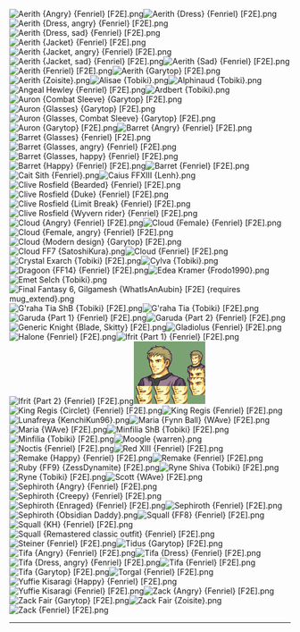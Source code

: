 ![Aerith {Angry} {Fenriel} [F2E].png](https://raw.githubusercontent.com/Klokinator/FE-Repo/main/Portrait%20Repository/Non-FE%20Properties/Final%20Fantasy/Aerith%20(Angry)%20%7BFenriel%7D%20%5BF2E%5D.png "Aerith {Angry} {Fenriel} [F2E].png")![Aerith {Dress} {Fenriel} [F2E].png](https://raw.githubusercontent.com/Klokinator/FE-Repo/main/Portrait%20Repository/Non-FE%20Properties/Final%20Fantasy/Aerith%20(Dress)%20%7BFenriel%7D%20%5BF2E%5D.png "Aerith {Dress} {Fenriel} [F2E].png")![Aerith {Dress, angry} {Fenriel} [F2E].png](https://raw.githubusercontent.com/Klokinator/FE-Repo/main/Portrait%20Repository/Non-FE%20Properties/Final%20Fantasy/Aerith%20(Dress,%20angry)%20%7BFenriel%7D%20%5BF2E%5D.png "Aerith {Dress, angry} {Fenriel} [F2E].png")![Aerith {Dress, sad} {Fenriel} [F2E].png](https://raw.githubusercontent.com/Klokinator/FE-Repo/main/Portrait%20Repository/Non-FE%20Properties/Final%20Fantasy/Aerith%20(Dress,%20sad)%20%7BFenriel%7D%20%5BF2E%5D.png "Aerith {Dress, sad} {Fenriel} [F2E].png")![Aerith {Jacket} {Fenriel} [F2E].png](https://raw.githubusercontent.com/Klokinator/FE-Repo/main/Portrait%20Repository/Non-FE%20Properties/Final%20Fantasy/Aerith%20(Jacket)%20%7BFenriel%7D%20%5BF2E%5D.png "Aerith {Jacket} {Fenriel} [F2E].png")![Aerith {Jacket, angry} {Fenriel} [F2E].png](https://raw.githubusercontent.com/Klokinator/FE-Repo/main/Portrait%20Repository/Non-FE%20Properties/Final%20Fantasy/Aerith%20(Jacket,%20angry)%20%7BFenriel%7D%20%5BF2E%5D.png "Aerith {Jacket, angry} {Fenriel} [F2E].png")![Aerith {Jacket, sad} {Fenriel} [F2E].png](https://raw.githubusercontent.com/Klokinator/FE-Repo/main/Portrait%20Repository/Non-FE%20Properties/Final%20Fantasy/Aerith%20(Jacket,%20sad)%20%7BFenriel%7D%20%5BF2E%5D.png "Aerith {Jacket, sad} {Fenriel} [F2E].png")![Aerith {Sad} {Fenriel} [F2E].png](https://raw.githubusercontent.com/Klokinator/FE-Repo/main/Portrait%20Repository/Non-FE%20Properties/Final%20Fantasy/Aerith%20(Sad)%20%7BFenriel%7D%20%5BF2E%5D.png "Aerith {Sad} {Fenriel} [F2E].png")![Aerith {Fenriel} [F2E].png](https://raw.githubusercontent.com/Klokinator/FE-Repo/main/Portrait%20Repository/Non-FE%20Properties/Final%20Fantasy/Aerith%20%7BFenriel%7D%20%5BF2E%5D.png "Aerith {Fenriel} [F2E].png")![Aerith {Garytop} [F2E].png](https://raw.githubusercontent.com/Klokinator/FE-Repo/main/Portrait%20Repository/Non-FE%20Properties/Final%20Fantasy/Aerith%20%7BGarytop%7D%20%5BF2E%5D.png "Aerith {Garytop} [F2E].png")![Aerith {Zoisite}.png](https://raw.githubusercontent.com/Klokinator/FE-Repo/main/Portrait%20Repository/Non-FE%20Properties/Final%20Fantasy/Aerith%20%7BZoisite%7D.png "Aerith {Zoisite}.png")![Alisae {Tobiki}.png](https://raw.githubusercontent.com/Klokinator/FE-Repo/main/Portrait%20Repository/Non-FE%20Properties/Final%20Fantasy/Alisae%20%7BTobiki%7D.png "Alisae {Tobiki}.png")![Alphinaud {Tobiki}.png](https://raw.githubusercontent.com/Klokinator/FE-Repo/main/Portrait%20Repository/Non-FE%20Properties/Final%20Fantasy/Alphinaud%20%7BTobiki%7D.png "Alphinaud {Tobiki}.png")![Angeal Hewley {Fenriel} [F2E].png](https://raw.githubusercontent.com/Klokinator/FE-Repo/main/Portrait%20Repository/Non-FE%20Properties/Final%20Fantasy/Angeal%20Hewley%20%7BFenriel%7D%20%5BF2E%5D.png "Angeal Hewley {Fenriel} [F2E].png")![Ardbert {Tobiki}.png](https://raw.githubusercontent.com/Klokinator/FE-Repo/main/Portrait%20Repository/Non-FE%20Properties/Final%20Fantasy/Ardbert%20%7BTobiki%7D.png "Ardbert {Tobiki}.png")![Auron {Combat Sleeve} {Garytop} [F2E].png](https://raw.githubusercontent.com/Klokinator/FE-Repo/main/Portrait%20Repository/Non-FE%20Properties/Final%20Fantasy/Auron%20(Combat%20Sleeve)%20%7BGarytop%7D%20%5BF2E%5D.png "Auron {Combat Sleeve} {Garytop} [F2E].png")![Auron {Glasses} {Garytop} [F2E].png](https://raw.githubusercontent.com/Klokinator/FE-Repo/main/Portrait%20Repository/Non-FE%20Properties/Final%20Fantasy/Auron%20(Glasses)%20%7BGarytop%7D%20%5BF2E%5D.png "Auron {Glasses} {Garytop} [F2E].png")![Auron {Glasses, Combat Sleeve} {Garytop} [F2E].png](https://raw.githubusercontent.com/Klokinator/FE-Repo/main/Portrait%20Repository/Non-FE%20Properties/Final%20Fantasy/Auron%20(Glasses,%20Combat%20Sleeve)%20%7BGarytop%7D%20%5BF2E%5D.png "Auron {Glasses, Combat Sleeve} {Garytop} [F2E].png")![Auron {Garytop} [F2E].png](https://raw.githubusercontent.com/Klokinator/FE-Repo/main/Portrait%20Repository/Non-FE%20Properties/Final%20Fantasy/Auron%20%7BGarytop%7D%20%5BF2E%5D.png "Auron {Garytop} [F2E].png")![Barret {Angry} {Fenriel} [F2E].png](https://raw.githubusercontent.com/Klokinator/FE-Repo/main/Portrait%20Repository/Non-FE%20Properties/Final%20Fantasy/Barret%20(Angry)%20%7BFenriel%7D%20%5BF2E%5D.png "Barret {Angry} {Fenriel} [F2E].png")![Barret {Glasses} {Fenriel} [F2E].png](https://raw.githubusercontent.com/Klokinator/FE-Repo/main/Portrait%20Repository/Non-FE%20Properties/Final%20Fantasy/Barret%20(Glasses)%20%7BFenriel%7D%20%5BF2E%5D.png "Barret {Glasses} {Fenriel} [F2E].png")![Barret {Glasses, angry} {Fenriel} [F2E].png](https://raw.githubusercontent.com/Klokinator/FE-Repo/main/Portrait%20Repository/Non-FE%20Properties/Final%20Fantasy/Barret%20(Glasses,%20angry)%20%7BFenriel%7D%20%5BF2E%5D.png "Barret {Glasses, angry} {Fenriel} [F2E].png")![Barret {Glasses, happy} {Fenriel} [F2E].png](https://raw.githubusercontent.com/Klokinator/FE-Repo/main/Portrait%20Repository/Non-FE%20Properties/Final%20Fantasy/Barret%20(Glasses,%20happy)%20%7BFenriel%7D%20%5BF2E%5D.png "Barret {Glasses, happy} {Fenriel} [F2E].png")![Barret {Happy} {Fenriel} [F2E].png](https://raw.githubusercontent.com/Klokinator/FE-Repo/main/Portrait%20Repository/Non-FE%20Properties/Final%20Fantasy/Barret%20(Happy)%20%7BFenriel%7D%20%5BF2E%5D.png "Barret {Happy} {Fenriel} [F2E].png")![Barret {Fenriel} [F2E].png](https://raw.githubusercontent.com/Klokinator/FE-Repo/main/Portrait%20Repository/Non-FE%20Properties/Final%20Fantasy/Barret%20%7BFenriel%7D%20%5BF2E%5D.png "Barret {Fenriel} [F2E].png")![Cait Sith {Fenriel}.png](https://raw.githubusercontent.com/Klokinator/FE-Repo/main/Portrait%20Repository/Non-FE%20Properties/Final%20Fantasy/Cait%20Sith%20%7BFenriel%7D.png "Cait Sith {Fenriel}.png")![Caius FFXIII {Lenh}.png](https://raw.githubusercontent.com/Klokinator/FE-Repo/main/Portrait%20Repository/Non-FE%20Properties/Final%20Fantasy/Caius%20FFXIII%20%7BLenh%7D.png "Caius FFXIII {Lenh}.png")![Clive Rosfield {Bearded} {Fenriel} [F2E].png](https://raw.githubusercontent.com/Klokinator/FE-Repo/main/Portrait%20Repository/Non-FE%20Properties/Final%20Fantasy/Clive%20Rosfield%20(Bearded)%20%7BFenriel%7D%20%5BF2E%5D.png "Clive Rosfield {Bearded} {Fenriel} [F2E].png")![Clive Rosfield {Duke} {Fenriel} [F2E].png](https://raw.githubusercontent.com/Klokinator/FE-Repo/main/Portrait%20Repository/Non-FE%20Properties/Final%20Fantasy/Clive%20Rosfield%20(Duke)%20%7BFenriel%7D%20%5BF2E%5D.png "Clive Rosfield {Duke} {Fenriel} [F2E].png")![Clive Rosfield {Limit Break} {Fenriel} [F2E].png](https://raw.githubusercontent.com/Klokinator/FE-Repo/main/Portrait%20Repository/Non-FE%20Properties/Final%20Fantasy/Clive%20Rosfield%20(Limit%20Break)%20%7BFenriel%7D%20%5BF2E%5D.png "Clive Rosfield {Limit Break} {Fenriel} [F2E].png")![Clive Rosfield {Wyvern rider} {Fenriel} [F2E].png](https://raw.githubusercontent.com/Klokinator/FE-Repo/main/Portrait%20Repository/Non-FE%20Properties/Final%20Fantasy/Clive%20Rosfield%20(Wyvern%20rider)%20%7BFenriel%7D%20%5BF2E%5D.png "Clive Rosfield {Wyvern rider} {Fenriel} [F2E].png")![Cloud {Angry} {Fenriel} [F2E].png](https://raw.githubusercontent.com/Klokinator/FE-Repo/main/Portrait%20Repository/Non-FE%20Properties/Final%20Fantasy/Cloud%20(Angry)%20%7BFenriel%7D%20%5BF2E%5D.png "Cloud {Angry} {Fenriel} [F2E].png")![Cloud {Female} {Fenriel} [F2E].png](https://raw.githubusercontent.com/Klokinator/FE-Repo/main/Portrait%20Repository/Non-FE%20Properties/Final%20Fantasy/Cloud%20(Female)%20%7BFenriel%7D%20%5BF2E%5D.png "Cloud {Female} {Fenriel} [F2E].png")![Cloud {Female, angry} {Fenriel} [F2E].png](https://raw.githubusercontent.com/Klokinator/FE-Repo/main/Portrait%20Repository/Non-FE%20Properties/Final%20Fantasy/Cloud%20(Female,%20angry)%20%7BFenriel%7D%20%5BF2E%5D.png "Cloud {Female, angry} {Fenriel} [F2E].png")![Cloud {Modern design} {Garytop} [F2E].png](https://raw.githubusercontent.com/Klokinator/FE-Repo/main/Portrait%20Repository/Non-FE%20Properties/Final%20Fantasy/Cloud%20(Modern%20design)%20%7BGarytop%7D%20%5BF2E%5D.png "Cloud {Modern design} {Garytop} [F2E].png")![Cloud FF7 {SatoshiKura}.png](https://raw.githubusercontent.com/Klokinator/FE-Repo/main/Portrait%20Repository/Non-FE%20Properties/Final%20Fantasy/Cloud%20FF7%20%7BSatoshiKura%7D.png "Cloud FF7 {SatoshiKura}.png")![Cloud {Fenriel} [F2E].png](https://raw.githubusercontent.com/Klokinator/FE-Repo/main/Portrait%20Repository/Non-FE%20Properties/Final%20Fantasy/Cloud%20%7BFenriel%7D%20%5BF2E%5D.png "Cloud {Fenriel} [F2E].png")![Crystal Exarch {Tobiki} [F2E].png](https://raw.githubusercontent.com/Klokinator/FE-Repo/main/Portrait%20Repository/Non-FE%20Properties/Final%20Fantasy/Crystal%20Exarch%20%7BTobiki%7D%20%5BF2E%5D.png "Crystal Exarch {Tobiki} [F2E].png")![Cylva {Tobiki}.png](https://raw.githubusercontent.com/Klokinator/FE-Repo/main/Portrait%20Repository/Non-FE%20Properties/Final%20Fantasy/Cylva%20%7BTobiki%7D.png "Cylva {Tobiki}.png")![Dragoon {FF14} {Fenriel} [F2E].png](https://raw.githubusercontent.com/Klokinator/FE-Repo/main/Portrait%20Repository/Non-FE%20Properties/Final%20Fantasy/Dragoon%20(FF14)%20%7BFenriel%7D%20%5BF2E%5D.png "Dragoon {FF14} {Fenriel} [F2E].png")![Edea Kramer {Frodo1990}.png](https://raw.githubusercontent.com/Klokinator/FE-Repo/main/Portrait%20Repository/Non-FE%20Properties/Final%20Fantasy/Edea%20Kramer%20%7BFrodo1990%7D.png "Edea Kramer {Frodo1990}.png")![Emet Selch {Tobiki}.png](https://raw.githubusercontent.com/Klokinator/FE-Repo/main/Portrait%20Repository/Non-FE%20Properties/Final%20Fantasy/Emet%20Selch%20%7BTobiki%7D.png "Emet Selch {Tobiki}.png")![Final Fantasy 6, Gilgamesh {WhatIsAnAubin} [F2E] {requires mug_extend}.png](https://raw.githubusercontent.com/Klokinator/FE-Repo/main/Portrait%20Repository/Non-FE%20Properties/Final%20Fantasy/Final%20Fantasy%206,%20Gilgamesh%20%7BWhatIsAnAubin%7D%20%5BF2E%5D%20(requires%20mug_extend).png "Final Fantasy 6, Gilgamesh {WhatIsAnAubin} [F2E] {requires mug_extend}.png")![G'raha Tia ShB {Tobiki} [F2E].png](https://raw.githubusercontent.com/Klokinator/FE-Repo/main/Portrait%20Repository/Non-FE%20Properties/Final%20Fantasy/G'raha%20Tia%20ShB%20%7BTobiki%7D%20%5BF2E%5D.png "G'raha Tia ShB {Tobiki} [F2E].png")![G'raha Tia {Tobiki} [F2E].png](https://raw.githubusercontent.com/Klokinator/FE-Repo/main/Portrait%20Repository/Non-FE%20Properties/Final%20Fantasy/G'raha%20Tia%20%7BTobiki%7D%20%5BF2E%5D.png "G'raha Tia {Tobiki} [F2E].png")![Garuda {Part 1} {Fenriel} [F2E].png](https://raw.githubusercontent.com/Klokinator/FE-Repo/main/Portrait%20Repository/Non-FE%20Properties/Final%20Fantasy/Garuda%20(Part%201)%20%7BFenriel%7D%20%5BF2E%5D.png "Garuda {Part 1} {Fenriel} [F2E].png")![Garuda {Part 2} {Fenriel} [F2E].png](https://raw.githubusercontent.com/Klokinator/FE-Repo/main/Portrait%20Repository/Non-FE%20Properties/Final%20Fantasy/Garuda%20(Part%202)%20%7BFenriel%7D%20%5BF2E%5D.png "Garuda {Part 2} {Fenriel} [F2E].png")![Generic Knight {Blade, Skitty} [F2E].png](https://raw.githubusercontent.com/Klokinator/FE-Repo/main/Portrait%20Repository/Non-FE%20Properties/Final%20Fantasy/Generic%20Knight%20%7BBlade,%20Skitty%7D%20%5BF2E%5D.png "Generic Knight {Blade, Skitty} [F2E].png")![Gladiolus {Fenriel} [F2E].png](https://raw.githubusercontent.com/Klokinator/FE-Repo/main/Portrait%20Repository/Non-FE%20Properties/Final%20Fantasy/Gladiolus%20%7BFenriel%7D%20%5BF2E%5D.png "Gladiolus {Fenriel} [F2E].png")![Halone {Fenriel} [F2E].png](https://raw.githubusercontent.com/Klokinator/FE-Repo/main/Portrait%20Repository/Non-FE%20Properties/Final%20Fantasy/Halone%20%7BFenriel%7D%20%5BF2E%5D.png "Halone {Fenriel} [F2E].png")![Ifrit {Part 1} {Fenriel} [F2E].png](https://raw.githubusercontent.com/Klokinator/FE-Repo/main/Portrait%20Repository/Non-FE%20Properties/Final%20Fantasy/Ifrit%20(Part%201)%20%7BFenriel%7D%20%5BF2E%5D.png "Ifrit {Part 1} {Fenriel} [F2E].png")![Ifrit {Part 2} {Fenriel} [F2E].png](https://raw.githubusercontent.com/Klokinator/FE-Repo/main/Portrait%20Repository/Non-FE%20Properties/Final%20Fantasy/Ifrit%20(Part%202)%20%7BFenriel%7D%20%5BF2E%5D.png "Ifrit {Part 2} {Fenriel} [F2E].png")![Jack Garland {Wasdye}.png](https://raw.githubusercontent.com/Klokinator/FE-Repo/main/Portrait%20Repository/Non-FE%20Properties/Final%20Fantasy/Jack%20Garland%20%7BWasdye%7D.png "Jack Garland {Wasdye}.png")![King Regis {Circlet} {Fenriel} [F2E].png](https://raw.githubusercontent.com/Klokinator/FE-Repo/main/Portrait%20Repository/Non-FE%20Properties/Final%20Fantasy/King%20Regis%20(Circlet)%20%7BFenriel%7D%20%5BF2E%5D.png "King Regis {Circlet} {Fenriel} [F2E].png")![King Regis {Fenriel} [F2E].png](https://raw.githubusercontent.com/Klokinator/FE-Repo/main/Portrait%20Repository/Non-FE%20Properties/Final%20Fantasy/King%20Regis%20%7BFenriel%7D%20%5BF2E%5D.png "King Regis {Fenriel} [F2E].png")![Lunafreya {KenchiKun96}.png](https://raw.githubusercontent.com/Klokinator/FE-Repo/main/Portrait%20Repository/Non-FE%20Properties/Final%20Fantasy/Lunafreya%20%7BKenchiKun96%7D.png "Lunafreya {KenchiKun96}.png")![Maria {Fynn Ball} {WAve} [F2E].png](https://raw.githubusercontent.com/Klokinator/FE-Repo/main/Portrait%20Repository/Non-FE%20Properties/Final%20Fantasy/Maria%20(Fynn%20Ball)%20%7BWAve%7D%20%5BF2E%5D.png "Maria {Fynn Ball} {WAve} [F2E].png")![Maria {WAve} [F2E].png](https://raw.githubusercontent.com/Klokinator/FE-Repo/main/Portrait%20Repository/Non-FE%20Properties/Final%20Fantasy/Maria%20%7BWAve%7D%20%5BF2E%5D.png "Maria {WAve} [F2E].png")![Minfilia ShB {Tobiki} [F2E].png](https://raw.githubusercontent.com/Klokinator/FE-Repo/main/Portrait%20Repository/Non-FE%20Properties/Final%20Fantasy/Minfilia%20ShB%20%7BTobiki%7D%20%5BF2E%5D.png "Minfilia ShB {Tobiki} [F2E].png")![Minfilia {Tobiki} [F2E].png](https://raw.githubusercontent.com/Klokinator/FE-Repo/main/Portrait%20Repository/Non-FE%20Properties/Final%20Fantasy/Minfilia%20%7BTobiki%7D%20%5BF2E%5D.png "Minfilia {Tobiki} [F2E].png")![Moogle {warren}.png](https://raw.githubusercontent.com/Klokinator/FE-Repo/main/Portrait%20Repository/Non-FE%20Properties/Final%20Fantasy/Moogle%20%7Bwarren%7D.png "Moogle {warren}.png")![Noctis {Fenriel} [F2E].png](https://raw.githubusercontent.com/Klokinator/FE-Repo/main/Portrait%20Repository/Non-FE%20Properties/Final%20Fantasy/Noctis%20%7BFenriel%7D%20%5BF2E%5D.png "Noctis {Fenriel} [F2E].png")![Red XIII {Fenriel} [F2E].png](https://raw.githubusercontent.com/Klokinator/FE-Repo/main/Portrait%20Repository/Non-FE%20Properties/Final%20Fantasy/Red%20XIII%20%7BFenriel%7D%20%5BF2E%5D.png "Red XIII {Fenriel} [F2E].png")![Remake {Happy} {Fenriel} [F2E].png](https://raw.githubusercontent.com/Klokinator/FE-Repo/main/Portrait%20Repository/Non-FE%20Properties/Final%20Fantasy/Remake%20(Happy)%20%7BFenriel%7D%20%5BF2E%5D.png "Remake {Happy} {Fenriel} [F2E].png")![Remake {Fenriel} [F2E].png](https://raw.githubusercontent.com/Klokinator/FE-Repo/main/Portrait%20Repository/Non-FE%20Properties/Final%20Fantasy/Remake%20%7BFenriel%7D%20%5BF2E%5D.png "Remake {Fenriel} [F2E].png")![Ruby {FF9} {ZessDynamite} [F2E].png](https://raw.githubusercontent.com/Klokinator/FE-Repo/main/Portrait%20Repository/Non-FE%20Properties/Final%20Fantasy/Ruby%20(FF9)%20%7BZessDynamite%7D%20%5BF2E%5D.png "Ruby {FF9} {ZessDynamite} [F2E].png")![Ryne Shiva {Tobiki} [F2E].png](https://raw.githubusercontent.com/Klokinator/FE-Repo/main/Portrait%20Repository/Non-FE%20Properties/Final%20Fantasy/Ryne%20Shiva%20%7BTobiki%7D%20%5BF2E%5D.png "Ryne Shiva {Tobiki} [F2E].png")![Ryne {Tobiki} [F2E].png](https://raw.githubusercontent.com/Klokinator/FE-Repo/main/Portrait%20Repository/Non-FE%20Properties/Final%20Fantasy/Ryne%20%7BTobiki%7D%20%5BF2E%5D.png "Ryne {Tobiki} [F2E].png")![Scott {WAve} [F2E].png](https://raw.githubusercontent.com/Klokinator/FE-Repo/main/Portrait%20Repository/Non-FE%20Properties/Final%20Fantasy/Scott%20%7BWAve%7D%20%5BF2E%5D.png "Scott {WAve} [F2E].png")![Sephiroth {Angry} {Fenriel} [F2E].png](https://raw.githubusercontent.com/Klokinator/FE-Repo/main/Portrait%20Repository/Non-FE%20Properties/Final%20Fantasy/Sephiroth%20(Angry)%20%7BFenriel%7D%20%5BF2E%5D.png "Sephiroth {Angry} {Fenriel} [F2E].png")![Sephiroth {Creepy} {Fenriel} [F2E].png](https://raw.githubusercontent.com/Klokinator/FE-Repo/main/Portrait%20Repository/Non-FE%20Properties/Final%20Fantasy/Sephiroth%20(Creepy)%20%7BFenriel%7D%20%5BF2E%5D.png "Sephiroth {Creepy} {Fenriel} [F2E].png")![Sephiroth {Enraged} {Fenriel} [F2E].png](https://raw.githubusercontent.com/Klokinator/FE-Repo/main/Portrait%20Repository/Non-FE%20Properties/Final%20Fantasy/Sephiroth%20(Enraged)%20%7BFenriel%7D%20%5BF2E%5D.png "Sephiroth {Enraged} {Fenriel} [F2E].png")![Sephiroth {Fenriel} [F2E].png](https://raw.githubusercontent.com/Klokinator/FE-Repo/main/Portrait%20Repository/Non-FE%20Properties/Final%20Fantasy/Sephiroth%20%7BFenriel%7D%20%5BF2E%5D.png "Sephiroth {Fenriel} [F2E].png")![Sephiroth {Obsidian Daddy}.png](https://raw.githubusercontent.com/Klokinator/FE-Repo/main/Portrait%20Repository/Non-FE%20Properties/Final%20Fantasy/Sephiroth%20%7BObsidian%20Daddy%7D.png "Sephiroth {Obsidian Daddy}.png")![Squall {FF8} {Fenriel} [F2E].png](https://raw.githubusercontent.com/Klokinator/FE-Repo/main/Portrait%20Repository/Non-FE%20Properties/Final%20Fantasy/Squall%20(FF8)%20%7BFenriel%7D%20%5BF2E%5D.png "Squall {FF8} {Fenriel} [F2E].png")![Squall {KH} {Fenriel} [F2E].png](https://raw.githubusercontent.com/Klokinator/FE-Repo/main/Portrait%20Repository/Non-FE%20Properties/Final%20Fantasy/Squall%20(KH)%20%7BFenriel%7D%20%5BF2E%5D.png "Squall {KH} {Fenriel} [F2E].png")![Squall {Remastered classic outfit} {Fenriel} [F2E].png](https://raw.githubusercontent.com/Klokinator/FE-Repo/main/Portrait%20Repository/Non-FE%20Properties/Final%20Fantasy/Squall%20(Remastered%20classic%20outfit)%20%7BFenriel%7D%20%5BF2E%5D.png "Squall {Remastered classic outfit} {Fenriel} [F2E].png")![Steiner {Fenriel} [F2E].png](https://raw.githubusercontent.com/Klokinator/FE-Repo/main/Portrait%20Repository/Non-FE%20Properties/Final%20Fantasy/Steiner%20%7BFenriel%7D%20%5BF2E%5D.png "Steiner {Fenriel} [F2E].png")![Tidus {Garytop} [F2E].png](https://raw.githubusercontent.com/Klokinator/FE-Repo/main/Portrait%20Repository/Non-FE%20Properties/Final%20Fantasy/Tidus%20%7BGarytop%7D%20%5BF2E%5D.png "Tidus {Garytop} [F2E].png")![Tifa {Angry} {Fenriel} [F2E].png](https://raw.githubusercontent.com/Klokinator/FE-Repo/main/Portrait%20Repository/Non-FE%20Properties/Final%20Fantasy/Tifa%20(Angry)%20%7BFenriel%7D%20%5BF2E%5D.png "Tifa {Angry} {Fenriel} [F2E].png")![Tifa {Dress} {Fenriel} [F2E].png](https://raw.githubusercontent.com/Klokinator/FE-Repo/main/Portrait%20Repository/Non-FE%20Properties/Final%20Fantasy/Tifa%20(Dress)%20%7BFenriel%7D%20%5BF2E%5D.png "Tifa {Dress} {Fenriel} [F2E].png")![Tifa {Dress, angry} {Fenriel} [F2E].png](https://raw.githubusercontent.com/Klokinator/FE-Repo/main/Portrait%20Repository/Non-FE%20Properties/Final%20Fantasy/Tifa%20(Dress,%20angry)%20%7BFenriel%7D%20%5BF2E%5D.png "Tifa {Dress, angry} {Fenriel} [F2E].png")![Tifa {Fenriel} [F2E].png](https://raw.githubusercontent.com/Klokinator/FE-Repo/main/Portrait%20Repository/Non-FE%20Properties/Final%20Fantasy/Tifa%20%7BFenriel%7D%20%5BF2E%5D.png "Tifa {Fenriel} [F2E].png")![Tifa {Garytop} [F2E].png](https://raw.githubusercontent.com/Klokinator/FE-Repo/main/Portrait%20Repository/Non-FE%20Properties/Final%20Fantasy/Tifa%20%7BGarytop%7D%20%5BF2E%5D.png "Tifa {Garytop} [F2E].png")![Torgal {Fenriel} [F2E].png](https://raw.githubusercontent.com/Klokinator/FE-Repo/main/Portrait%20Repository/Non-FE%20Properties/Final%20Fantasy/Torgal%20%7BFenriel%7D%20%5BF2E%5D.png "Torgal {Fenriel} [F2E].png")![Yuffie Kisaragi {Happy} {Fenriel} [F2E].png](https://raw.githubusercontent.com/Klokinator/FE-Repo/main/Portrait%20Repository/Non-FE%20Properties/Final%20Fantasy/Yuffie%20Kisaragi%20(Happy)%20%7BFenriel%7D%20%5BF2E%5D.png "Yuffie Kisaragi {Happy} {Fenriel} [F2E].png")![Yuffie Kisaragi {Fenriel} [F2E].png](https://raw.githubusercontent.com/Klokinator/FE-Repo/main/Portrait%20Repository/Non-FE%20Properties/Final%20Fantasy/Yuffie%20Kisaragi%20%7BFenriel%7D%20%5BF2E%5D.png "Yuffie Kisaragi {Fenriel} [F2E].png")![Zack {Angry} {Fenriel} [F2E].png](https://raw.githubusercontent.com/Klokinator/FE-Repo/main/Portrait%20Repository/Non-FE%20Properties/Final%20Fantasy/Zack%20(Angry)%20%7BFenriel%7D%20%5BF2E%5D.png "Zack {Angry} {Fenriel} [F2E].png")![Zack Fair {Garytop} [F2E].png](https://raw.githubusercontent.com/Klokinator/FE-Repo/main/Portrait%20Repository/Non-FE%20Properties/Final%20Fantasy/Zack%20Fair%20%7BGarytop%7D%20%5BF2E%5D.png "Zack Fair {Garytop} [F2E].png")![Zack Fair {Zoisite}.png](https://raw.githubusercontent.com/Klokinator/FE-Repo/main/Portrait%20Repository/Non-FE%20Properties/Final%20Fantasy/Zack%20Fair%20%7BZoisite%7D.png "Zack Fair {Zoisite}.png")![Zack {Fenriel} [F2E].png](https://raw.githubusercontent.com/Klokinator/FE-Repo/main/Portrait%20Repository/Non-FE%20Properties/Final%20Fantasy/Zack%20%7BFenriel%7D%20%5BF2E%5D.png "Zack {Fenriel} [F2E].png")



----


